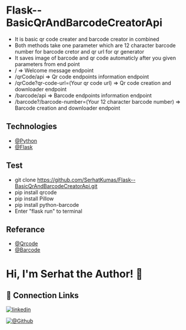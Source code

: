 # Flask--BasicQrAndBarcodeCreatorApi

- It is basic qr code creater and barcode creator in combined
- Both methods take one parameter which are 12 character barcode number for barcode cretor and qr url for qr generator
- It saves image of barcode and qr code automaticly after you given parameters from end point
- /  => Welcome message endpoint
- /qrCode/api  => Qr code endpoints information endpoint
- /qrCode?qr-code-url=(Your qr code url)  => Qr code creation and downloader endpoint
- /barcode/api  => Barcode endpoints information endpoint
- /barcode?/barcode-number=(Your 12 character barcode number)  => Barcode creation and downloader endpoint

## Technologies

- [@Python](https://www.python.org/downloads/)
- [@Flask](https://www.python.org/downloads/)

## Test
- git clone https://github.com/SerhatKumas/Flask--BasicQrAndBarcodeCreatorApi.git
- pip install qrcode
- pip install Pillow
- pip install python-barcode
- Enter "flask run" to terminal

## Referance
- [@Qrcode](https://flask.palletsprojects.com/en/2.2.x/)
- [@Barcode](https://pypi.org/project/python-barcode/)

# Hi, I'm Serhat the Author! 👋


## 🔗 Connection Links

[![linkedin](https://img.shields.io/badge/linkedin-0A66C2?style=for-the-badge&logo=linkedin&logoColor=white)](https://www.linkedin.com/in/serhatkumas/)

[![@Github](https://img.shields.io/badge/github-0A66C2?style=for-the-badge&logo=github&logoColor=white)](https://www.github.com/serhatkumas)

